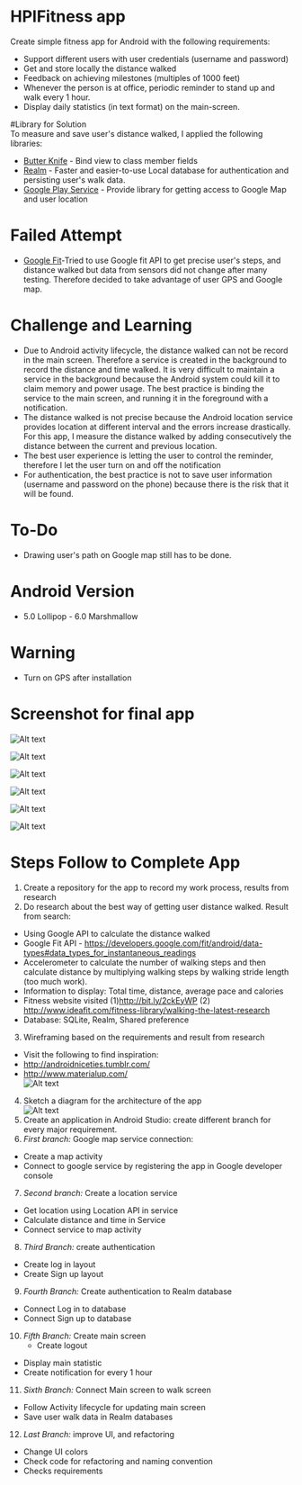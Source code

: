 # HPIFitness  app  
Create simple fitness app for Android with the following requirements:   
*	Support different users with user credentials (username and password)
*	Get and store locally the distance walked
*	Feedback on achieving milestones (multiples of 1000 feet)
*	Whenever the person is at office, periodic reminder to stand up and walk every 1 hour.
*	Display daily statistics (in text format) on the main-screen.

#Library for Solution  
To measure and save user's distance walked, I applied the following libraries:
*	[Butter Knife](http://jakewharton.github.io/butterknife/) - Bind view to class member fields
*	[Realm](https://realm.io/) - Faster and easier-to-use Local database for authentication and persisting user's walk data.
*	[Google Play Service](https://developers.google.com/android/guides/setup) - Provide library for getting access to Google Map and user location  

# Failed Attempt
* [Google Fit](https://developers.google.com/fit/android/reference)-Tried to use Google fit API to get precise user's steps, and distance walked but data from sensors did not change after many testing. Therefore decided to take advantage of user GPS and Google map.  

# Challenge and Learning
* Due to Android activity lifecycle, the distance walked can not be record in the main screen. Therefore a service is created in the background to record the distance and time walked. It is very difficult to maintain a service in the background because the Android system could kill it to claim memory and power usage. The best practice is binding the service to the main screen, and running it in the foreground with a notification.   
* The distance walked is not precise because the Android location service provides location at different interval and the errors increase drastically. For this app, I measure the distance walked by adding consecutively the distance between the current and previous location.
* The best user experience is letting the user to control the reminder, therefore I let the user turn on and off the notification
* For authentication, the best practice is not to save user information (username and password on the phone) because there is the risk that it will be found.  

# To-Do
* Drawing user's path on Google map still has to be done.

# Android Version
* 5.0 Lollipop - 6.0 Marshmallow

# Warning
* Turn on GPS after installation

# Screenshot for final app
![Alt text](/images/walkactivity.png?raw=true "walkactivity")  

![Alt text](/images/mainscreen.png?raw=true "mainscreen")

![Alt text](/images/login.png?raw=true "login")

![Alt text](/images/logout.png?raw=true "logout")

![Alt text](/images/achievement.png?raw=true "achievement")

![Alt text](/images/savedata.png?raw=true "savedata")

# Steps Follow to Complete App
1. Create a repository for the app to record my work process, results from research  
2. Do research about the best way of getting user distance walked. Result from search:  
  * Using Google API to calculate the distance walked
  *	Google Fit API - https://developers.google.com/fit/android/data-types#data_types_for_instantaneous_readings
  *	Accelerometer to calculate the number of walking steps and then calculate distance by multiplying walking steps by walking stride length (too much work).
  *	Information to display: Total time, distance, average pace and calories
  *	Fitness website visited (1)http://bit.ly/2ckEyWP (2) http://www.ideafit.com/fitness-library/walking-the-latest-research
  *	Database: SQLite, Realm, Shared preference
3.	Wireframing based on the requirements and result from research
  *	Visit the following to find inspiration:
  *	http://androidniceties.tumblr.com/
  *	http://www.materialup.com/  
![Alt text](/images/wireframing.jpg?raw=true "wireframe")  
4.	Sketch a diagram for the architecture of the app  
![Alt text](/images/architecture.png?raw=true "architecture")  
5.	Create an application in Android Studio: create different branch for every major requirement.
6.	*First branch:* Google map service connection:
  * Create a map activity
  * Connect to google service by registering the app in Google developer console
7.	*Second branch:* Create a location service
  *	Get location using Location API in service
  *	Calculate distance and time in Service
  *	Connect service to map activity
8.	*Third Branch:* create authentication
  * Create log in layout
  * Create  Sign up layout
9.	*Fourth Branch:* Create authentication to Realm database
  * Connect Log in to database
  * Connect Sign up to database
10.	*Fifth Branch:* Create main screen
	* Create logout
  * Display main statistic
  * Create notification for every 1 hour
11.	*Sixth Branch:* Connect Main screen to walk screen
  *	Follow Activity lifecycle for updating main screen
  * Save user walk data in Realm databases
12.	*Last Branch:* improve UI, and refactoring
  * Change UI colors
  * Check code for refactoring and naming convention
  *	Checks requirements
